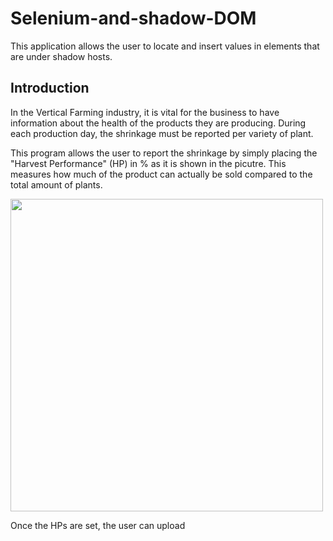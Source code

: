 # Selenium-and-shadow-DOM
This application allows the user to locate and insert values in elements that are under shadow hosts.

<h2> Introduction </h2>

In the Vertical Farming industry, it is vital for the business to have information about the health of the products they are producing. During each production day, the shrinkage must be reported per variety of plant.

This program allows the user to report the shrinkage by simply placing the "Harvest Performance" (HP) in % as it is shown in the picutre. This measures how much of the product can actually be sold compared to the total amount of plants.

<img src="https://github.com/LaFleur93/Selenium-and-shadow-DOM/assets/74310745/e5c7e47b-2d73-4f4a-b922-9234db00edba" width=500px/>


Once the HPs are set, the user can upload 
